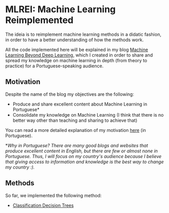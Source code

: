 # MLREI: Machine Learning Reimplemented

The ideia is to reimplement machine learning methods in a didatic fashion, in order to have a better understanding of how the methods work.

All the code implemented here will be explained in my blog [Machine Learning Beyond Deep Learning](https://medium.com/machine-learning-beyond-deep-learning), which I created in order to share and spread my knowledge on machine learning in depth (from theory to practice) for a Portuguese-speaking audience.

## Motivation

Despite the name of the blog my objectives are the following:

- Produce and share excellent content about Machine Learning in Portuguese*
- Consolidate my knowledge on Machine Learning (I think that there is no better way other than teaching and sharing to achieve that)

You can read a more detailed explanation of my motivation [here](https://medium.com/machine-learning-beyond-deep-learning/machine-learning-beyond-deep-learning-a-motiva%C3%A7%C3%A3o-3548f83d8f81) (in Portuguese).

**Why in Portuguese? There are many good blogs and websites that produce excellent content in English, but there are few or almost none in Portuguese. Thus, I will focus on my country's audience because I believe that giving access to information and knowledge is the best way to change my country :).*

## Methods

So far, we implemented the following method:

- [Classification Decision Trees](https://github.com/raphaelcampos/mlrei/blob/master/tree/tree.py)

